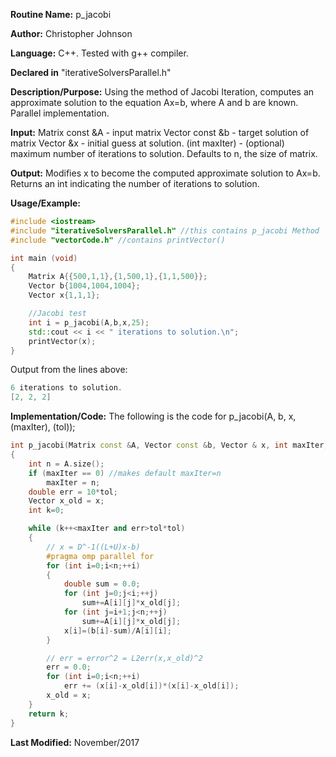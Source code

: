 **Routine Name:** p_jacobi

**Author:** Christopher Johnson

**Language:** C++. Tested with g++ compiler.

**Declared in** "iterativeSolversParallel.h"

**Description/Purpose:** 
Using the method of Jacobi Iteration, computes an approximate solution to the equation Ax=b, where A and b are known. Parallel implementation.

**Input:**
Matrix const &A - input matrix
Vector const &b - target solution of matrix
Vector &x - initial guess at solution.
(int maxIter) - (optional) maximum number of iterations to solution. Defaults to n, the size of matrix.


**Output:**
Modifies x to become the computed approximate solution to Ax=b.
Returns an int indicating the number of iterations to solution.

**Usage/Example:**

```C++
#include <iostream>
#include "iterativeSolversParallel.h" //this contains p_jacobi Method
#include "vectorCode.h" //contains printVector()

int main (void)
{
	Matrix A{{500,1,1},{1,500,1},{1,1,500}};
	Vector b{1004,1004,1004};
	Vector x{1,1,1};

	//Jacobi test
	int i = p_jacobi(A,b,x,25);
	std::cout << i << " iterations to solution.\n";
	printVector(x);
}
```
Output from the lines above:
```c++
6 iterations to solution.
[2, 2, 2]
```


**Implementation/Code:** The following is the code for p_jacobi(A, b, x, (maxIter), (tol));
```c++
int p_jacobi(Matrix const &A, Vector const &b, Vector & x, int maxIter, double tol)
{
	int n = A.size();
	if (maxIter == 0) //makes default maxIter=n
		maxIter = n;
	double err = 10*tol;
	Vector x_old = x;
	int k=0;

	while (k++<maxIter and err>tol*tol)
	{
		// x = D^-1((L+U)x-b)
		#pragma omp parallel for
		for (int i=0;i<n;++i)
		{
			double sum = 0.0;
			for (int j=0;j<i;++j)
				sum+=A[i][j]*x_old[j];
			for (int j=i+1;j<n;++j)
				sum+=A[i][j]*x_old[j];
			x[i]=(b[i]-sum)/A[i][i];
		}

		// err = error^2 = L2err(x,x_old)^2
		err = 0.0;
		for (int i=0;i<n;++i)
			err += (x[i]-x_old[i])*(x[i]-x_old[i]);
		x_old = x;
	}
	return k;
}
```
**Last Modified:** November/2017
